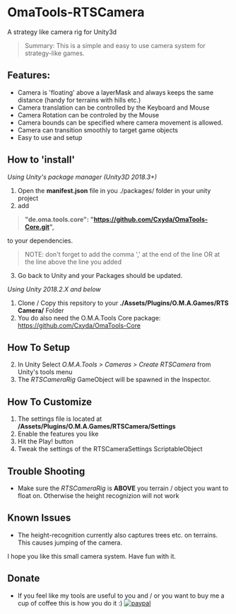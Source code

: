 # OmaTools-RTSCamera
A strategy like camera rig for Unity3d

> Summary: This is a simple and easy to use camera system for strategy-like games.

## Features:
- Camera is 'floating' above a layerMask and always keeps the same distance (handy for terrains with hills etc.)
- Camera translation can be controlled by the Keyboard and Mouse
- Camera Rotation can be controled by the Mouse
- Camera bounds can be specified where camera movement is allowed.
- Camera can transition smoothly to target game objects
- Easy to use and setup

## How to 'install'
*Using Unity's package manager (Unity3D 2018.3+)*
1) Open the **manifest.json** file in you ./packages/ folder in your unity project
2) add 
> **"de.oma.tools.core": "https://github.com/Cxyda/OmaTools-Core.git",** 

to your dependencies.
  > NOTE: don't forget to add the comma ',' at the end of the line OR at the line above the line you added
3) Go back to Unity and your Packages should be updated.

*Using Unity 2018.2.X and below*
1) Clone / Copy this repsitory to your **./Assets/Plugins/O.M.A.Games/RTS Camera/** Folder
2) You do also need the O.M.A.Tools Core package: https://github.com/Cxyda/OmaTools-Core

## How To Setup
2) In Unity Select *O.M.A.Tools > Cameras > Create RTSCamera* from Unity's tools menu
3) The *RTSCameraRig* GameObject will be spawned in the Inspector.

## How To Customize
1) The settings file is located at **/Assets/Plugins/O.M.A.Games/RTSCamera/Settings**
2) Enable the features you like
3) Hit the Play! button
4) Tweak the settings of the RTSCameraSettings ScriptableObject

## Trouble Shooting
- Make sure the *RTSCameraRig* is **ABOVE** you terrain / object you want to float on. Otherwise the height recognizion will not work

## Known Issues
- The height-recognition currently also captures trees etc. on terrains. This causes jumping of the camera.

I hope you like this small camera system. Have fun with it.

## Donate
- If you feel like my tools are useful to you and / or you want to buy me a cup of coffee this is how you do it :)
[![paypal](https://www.paypalobjects.com/en_US/i/btn/btn_donateCC_LG.gif)](https://www.paypal.com/cgi-bin/webscr?cmd=_s-xclick&hosted_button_id=VXRUCCUSS8CSQ&source=url)
